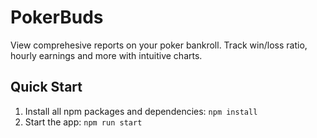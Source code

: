 # PokerBuds
View comprehesive reports on your poker bankroll. Track win/loss ratio, hourly earnings and more with intuitive charts.

## Quick Start
1. Install all npm packages and dependencies: `npm install`
2. Start the app: `npm run start`


<!-- this readme and wiki are works in progress -->
